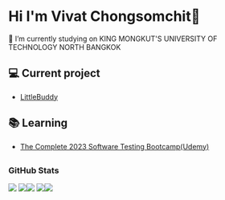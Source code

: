 ### <h1>Hi I'm Vivat Chongsomchit👋</h1>
🔭 I’m currently studying on KING MONGKUT'S UNIVERSITY OF TECHNOLOGY NORTH BANGKOK



## 💻 Current project
- [LittleBuddy](#)


## 📚 Learning
- [The Complete 2023 Software Testing Bootcamp(Udemy)](#)


## <h3 align="left">GitHub Stats</h3>


![](http://github-profile-summary-cards.vercel.app/api/cards/profile-details?username=mostvivat&theme=material_palenight)
![](http://github-profile-summary-cards.vercel.app/api/cards/repos-per-language?username=mostvivat&theme=material_palenight)![](http://github-profile-summary-cards.vercel.app/api/cards/most-commit-language?username=mostvivat&theme=material_palenight)
![](http://github-profile-summary-cards.vercel.app/api/cards/stats?username=mostvivat&theme=material_palenight)![](http://github-profile-summary-cards.vercel.app/api/cards/productive-time?username=mostvivat&theme=material_palenight&utcOffset=8)
  
